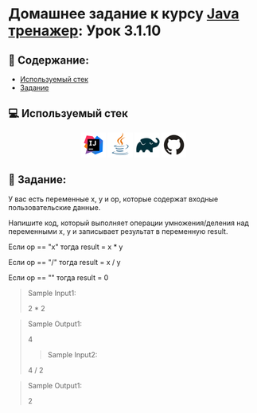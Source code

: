 # Домашнее задание к курсу [Java тренажер](https://stepik.org/course/182389/syllabus?search=7262451423): Урок 3.1.10
## :scroll: Содержание:

- [Используемый стек](#computer-используемый-стек)
- [Задание](#pushpin-Задание)

##  :computer: Используемый стек

<p align="center">
<a href="https://www.jetbrains.com/idea/"><img src="media/logo/Intelij_IDEA.svg" width="50" height="50"  alt="IDEA"/></a>
<a href="https://www.java.com/"><img src="media/logo/Java.svg" width="50" height="50"  alt="JAVA"/></a>
<a href="https://gradle.org/"><img src="media/logo/Gradle.svg" width="50" height="50"  alt="Gradle"/></a>
<a href="https://github.com/"><img src="media/logo/GitHub.svg" width="50" height="50"  alt="GITHUB"/></a>

## :pushpin: Задание:

У вас есть переменные x, y и op, которые содержат входные пользовательские данные.

Напишите код, который выполняет операции умножения/деления над переменными x, y  и записывает результат в переменную result.

Если op == "x" тогда result = x * y

Если op == "/" тогда result = x / y

Если op == "" тогда result = 0

>Sample Input1:
>
>2 * 2

>Sample Output1:
>
>4
> 
> >Sample Input2:
>
>4 / 2

>Sample Output1:
>
>2
